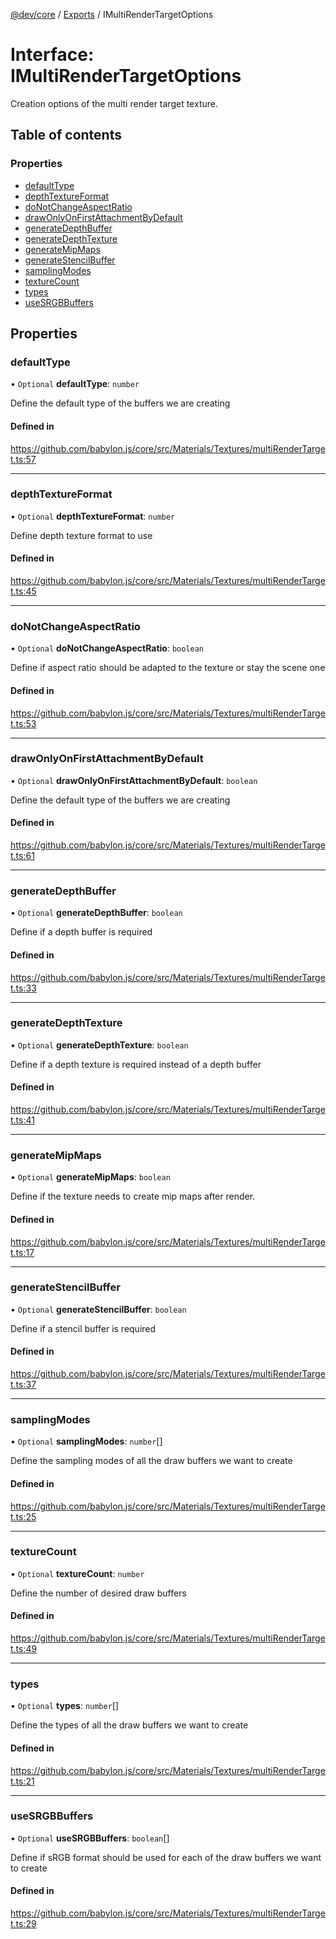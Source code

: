 [@dev/core](../README.md) / [Exports](../modules.md) / IMultiRenderTargetOptions

# Interface: IMultiRenderTargetOptions

Creation options of the multi render target texture.

## Table of contents

### Properties

- [defaultType](IMultiRenderTargetOptions.md#defaulttype)
- [depthTextureFormat](IMultiRenderTargetOptions.md#depthtextureformat)
- [doNotChangeAspectRatio](IMultiRenderTargetOptions.md#donotchangeaspectratio)
- [drawOnlyOnFirstAttachmentByDefault](IMultiRenderTargetOptions.md#drawonlyonfirstattachmentbydefault)
- [generateDepthBuffer](IMultiRenderTargetOptions.md#generatedepthbuffer)
- [generateDepthTexture](IMultiRenderTargetOptions.md#generatedepthtexture)
- [generateMipMaps](IMultiRenderTargetOptions.md#generatemipmaps)
- [generateStencilBuffer](IMultiRenderTargetOptions.md#generatestencilbuffer)
- [samplingModes](IMultiRenderTargetOptions.md#samplingmodes)
- [textureCount](IMultiRenderTargetOptions.md#texturecount)
- [types](IMultiRenderTargetOptions.md#types)
- [useSRGBBuffers](IMultiRenderTargetOptions.md#usesrgbbuffers)

## Properties

### defaultType

• `Optional` **defaultType**: `number`

Define the default type of the buffers we are creating

#### Defined in

https://github.com/babylon.js/core/src/Materials/Textures/multiRenderTarget.ts:57

___

### depthTextureFormat

• `Optional` **depthTextureFormat**: `number`

Define depth texture format to use

#### Defined in

https://github.com/babylon.js/core/src/Materials/Textures/multiRenderTarget.ts:45

___

### doNotChangeAspectRatio

• `Optional` **doNotChangeAspectRatio**: `boolean`

Define if aspect ratio should be adapted to the texture or stay the scene one

#### Defined in

https://github.com/babylon.js/core/src/Materials/Textures/multiRenderTarget.ts:53

___

### drawOnlyOnFirstAttachmentByDefault

• `Optional` **drawOnlyOnFirstAttachmentByDefault**: `boolean`

Define the default type of the buffers we are creating

#### Defined in

https://github.com/babylon.js/core/src/Materials/Textures/multiRenderTarget.ts:61

___

### generateDepthBuffer

• `Optional` **generateDepthBuffer**: `boolean`

Define if a depth buffer is required

#### Defined in

https://github.com/babylon.js/core/src/Materials/Textures/multiRenderTarget.ts:33

___

### generateDepthTexture

• `Optional` **generateDepthTexture**: `boolean`

Define if a depth texture is required instead of a depth buffer

#### Defined in

https://github.com/babylon.js/core/src/Materials/Textures/multiRenderTarget.ts:41

___

### generateMipMaps

• `Optional` **generateMipMaps**: `boolean`

Define if the texture needs to create mip maps after render.

#### Defined in

https://github.com/babylon.js/core/src/Materials/Textures/multiRenderTarget.ts:17

___

### generateStencilBuffer

• `Optional` **generateStencilBuffer**: `boolean`

Define if a stencil buffer is required

#### Defined in

https://github.com/babylon.js/core/src/Materials/Textures/multiRenderTarget.ts:37

___

### samplingModes

• `Optional` **samplingModes**: `number`[]

Define the sampling modes of all the draw buffers we want to create

#### Defined in

https://github.com/babylon.js/core/src/Materials/Textures/multiRenderTarget.ts:25

___

### textureCount

• `Optional` **textureCount**: `number`

Define the number of desired draw buffers

#### Defined in

https://github.com/babylon.js/core/src/Materials/Textures/multiRenderTarget.ts:49

___

### types

• `Optional` **types**: `number`[]

Define the types of all the draw buffers we want to create

#### Defined in

https://github.com/babylon.js/core/src/Materials/Textures/multiRenderTarget.ts:21

___

### useSRGBBuffers

• `Optional` **useSRGBBuffers**: `boolean`[]

Define if sRGB format should be used for each of the draw buffers we want to create

#### Defined in

https://github.com/babylon.js/core/src/Materials/Textures/multiRenderTarget.ts:29
